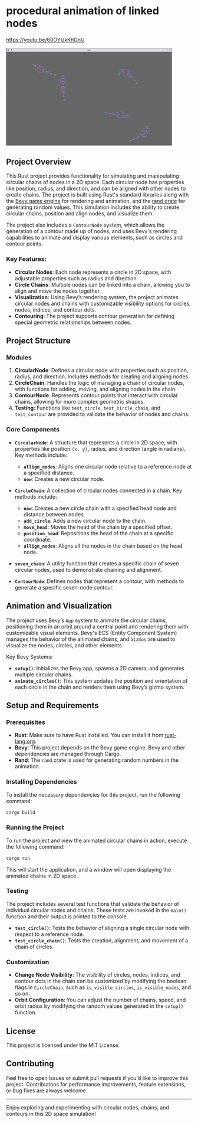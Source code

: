 # procedural animation of linked nodes
https://youtu.be/60OYUkKhGnU

<img src="https://github.com/JoJoDataPhysics/rustanimations/blob/main/Screenshot.png" alt="fishes" width="450"/>

## Project Overview

This Rust project provides functionality for simulating and manipulating circular chains of nodes in a 2D space. Each circular node has properties like position, radius, and direction, and can be aligned with other nodes to create chains. The project is built using Rust's standard libraries along with the [Bevy game engine](https://bevyengine.org/) for rendering and animation, and the [rand crate](https://docs.rs/rand/latest/rand/) for generating random values. This simulation includes the ability to create circular chains, position and align nodes, and visualize them.

The project also includes a `ContourNode` system, which allows the generation of a contour made up of nodes, and uses Bevy's rendering capabilities to animate and display various elements, such as circles and contour points.

### Key Features:
- **Circular Nodes**: Each node represents a circle in 2D space, with adjustable properties such as radius and direction.
- **Circle Chains**: Multiple nodes can be linked into a chain, allowing you to align and move the nodes together.
- **Visualization**: Using Bevy’s rendering system, the project animates circular nodes and chains with customizable visibility options for circles, nodes, indices, and contour dots.
- **Contouring**: The project supports contour generation for defining special geometric relationships between nodes.

## Project Structure

### Modules

1. **CircularNode**: Defines a circular node with properties such as position, radius, and direction. Includes methods for creating and aligning nodes.
2. **CircleChain**: Handles the logic of managing a chain of circular nodes, with functions for adding, moving, and aligning nodes in the chain.
3. **ContourNode**: Represents contour points that interact with circular chains, allowing for more complex geometric shapes.
4. **Testing**: Functions like `test_circle`, `test_circle_chain`, and `test_contour` are provided to validate the behavior of nodes and chains.

### Core Components

- **`CircularNode`**: A structure that represents a circle in 2D space, with properties like position `(x, y)`, radius, and direction (angle in radians). Key methods include:
  - **`allign_nodes`**: Aligns one circular node relative to a reference node at a specified distance.
  - **`new`**: Creates a new circular node.

- **`CircleChain`**: A collection of circular nodes connected in a chain. Key methods include:
  - **`new`**: Creates a new circle chain with a specified head node and distance between nodes.
  - **`add_circle`**: Adds a new circular node to the chain.
  - **`move_head`**: Moves the head of the chain by a specified offset.
  - **`position_head`**: Repositions the head of the chain at a specific coordinate.
  - **`allign_nodes`**: Aligns all the nodes in the chain based on the head node.

- **`seven_chain`**: A utility function that creates a specific chain of seven circular nodes, used to demonstrate chaining and alignment.

- **`ContourNode`**: Defines nodes that represent a contour, with methods to generate a specific seven-node contour.

## Animation and Visualization

The project uses Bevy’s `App` system to animate the circular chains, positioning them in an orbit around a central point and rendering them with customizable visual elements. Bevy's ECS (Entity Component System) manages the behavior of the animated chains, and `Gizmos` are used to visualize the nodes, circles, and other elements.

Key Bevy Systems:

- **`setup()`**: Initializes the Bevy app, spawns a 2D camera, and generates multiple circular chains.
- **`animate_circles()`**: This system updates the position and orientation of each circle in the chain and renders them using Bevy’s gizmo system.

## Setup and Requirements

### Prerequisites

- **Rust**: Make sure to have Rust installed. You can install it from [rust-lang.org](https://www.rust-lang.org/).
- **Bevy**: This project depends on the Bevy game engine. Bevy and other dependencies are managed through Cargo.
- **Rand**: The `rand` crate is used for generating random numbers in the animation.

### Installing Dependencies

To install the necessary dependencies for this project, run the following command:

```bash
cargo build
```

### Running the Project

To run the project and view the animated circular chains in action, execute the following command:

```bash
cargo run
```

This will start the application, and a window will open displaying the animated chains in 2D space.

### Testing

The project includes several test functions that validate the behavior of individual circular nodes and chains. These tests are invoked in the `main()` function and their output is printed to the console.

- **`test_circle()`**: Tests the behavior of aligning a single circular node with respect to a reference node.
- **`test_circle_chain()`**: Tests the creation, alignment, and movement of a chain of circles.

### Customization

- **Change Node Visibility**: The visibility of circles, nodes, indices, and contour dots in the chain can be customized by modifying the boolean flags in `CircleChain`, such as `is_visible_circles`, `is_visible_nodes`, and so on.
- **Orbit Configuration**: You can adjust the number of chains, speed, and orbit radius by modifying the random values generated in the `setup()` function.

## License

This project is licensed under the MIT License.

## Contributing

Feel free to open issues or submit pull requests if you'd like to improve this project. Contributions for performance improvements, feature extensions, or bug fixes are always welcome.

---

Enjoy exploring and experimenting with circular nodes, chains, and contours in this 2D space simulation!
